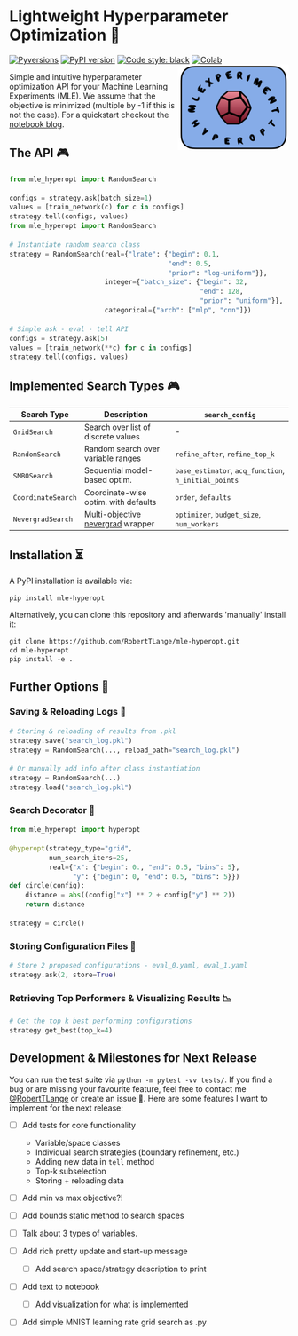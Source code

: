 # Lightweight Hyperparameter Optimization 🚀
[![Pyversions](https://img.shields.io/pypi/pyversions/mle-hyperopt.svg?style=flat-square)](https://pypi.python.org/pypi/mle-hyperopt)
[![PyPI version](https://badge.fury.io/py/mle-hyperopt.svg)](https://badge.fury.io/py/mle-hyperopt)
[![Code style: black](https://img.shields.io/badge/code%20style-black-000000.svg)](https://github.com/psf/black)
[![Colab](https://colab.research.google.com/assets/colab-badge.svg)](https://colab.research.google.com/github/RobertTLange/mle-hyperopt/blob/main/examples/getting_started.ipynb)
<a href="docs/logo_transparent.png_2"><img src="docs/logo_transparent.png" width="200" align="right" /></a>

Simple and intuitive hyperparameter optimization API for your Machine Learning Experiments (MLE). We assume that the objective is minimized (multiple by -1 if this is not the case). For a quickstart checkout the [notebook blog](https://github.com/RobertTLange/mle-hyperopt/blob/main/examples/getting_started.ipynb).

## The API 🎮

```python
from mle_hyperopt import RandomSearch

configs = strategy.ask(batch_size=1)
values = [train_network(c) for c in configs]
strategy.tell(configs, values)
from mle_hyperopt import RandomSearch

# Instantiate random search class
strategy = RandomSearch(real={"lrate": {"begin": 0.1,
                                        "end": 0.5,
                                        "prior": "log-uniform"}},
                        integer={"batch_size": {"begin": 32,
                                                "end": 128,
                                                "prior": "uniform"}},
                        categorical={"arch": ["mlp", "cnn"]})

# Simple ask - eval - tell API
configs = strategy.ask(5)
values = [train_network(**c) for c in configs]
strategy.tell(configs, values)
```


## Implemented Search Types 🎮

| Search Type           | Description | `search_config` |
|----------------------- | ----------- | --------------- |
|  `GridSearch`          |  Search over list of discrete values  | - |
|  `RandomSearch`        |  Random search over variable ranges         | `refine_after`, `refine_top_k` |
|  `SMBOSearch`          |  Sequential model-based optim.        | `base_estimator`, `acq_function`, `n_initial_points`
|  `CoordinateSearch`    |  Coordinate-wise optim. with defaults | `order`, `defaults`
|  `NevergradSearch`     |  Multi-objective [nevergrad](https://facebookresearch.github.io/nevergrad/) wrapper | `optimizer`, `budget_size`, `num_workers`


## Installation ⏳

A PyPI installation is available via:

```
pip install mle-hyperopt
```

Alternatively, you can clone this repository and afterwards 'manually' install it:

```
git clone https://github.com/RobertTLange/mle-hyperopt.git
cd mle-hyperopt
pip install -e .
```

## Further Options 🚴

### Saving & Reloading Logs 🏪

```python
# Storing & reloading of results from .pkl
strategy.save("search_log.pkl")
strategy = RandomSearch(..., reload_path="search_log.pkl")

# Or manually add info after class instantiation
strategy = RandomSearch(...)
strategy.load("search_log.pkl")
```

### Search Decorator 🧶

```python
from mle_hyperopt import hyperopt

@hyperopt(strategy_type="grid",
          num_search_iters=25,
          real={"x": {"begin": 0., "end": 0.5, "bins": 5},
                "y": {"begin": 0, "end": 0.5, "bins": 5}})
def circle(config):
    distance = abs((config["x"] ** 2 + config["y"] ** 2))
    return distance

strategy = circle()
```

### Storing Configuration Files 📑


```python
# Store 2 proposed configurations - eval_0.yaml, eval_1.yaml
strategy.ask(2, store=True)
```

### Retrieving Top Performers & Visualizing Results 📉

```python
# Get the top k best performing configurations
strategy.get_best(top_k=4)
```

## Development & Milestones for Next Release

You can run the test suite via `python -m pytest -vv tests/`. If you find a bug or are missing your favourite feature, feel free to contact me [@RobertTLange](https://twitter.com/RobertTLange) or create an issue :hugs:. Here are some features I want to implement for the next release:


- [ ] Add tests for core functionality
  - Variable/space classes
  - Individual search strategies (boundary refinement, etc.)
  - Adding new data in `tell` method
  - Top-k subselection
  - Storing + reloading data
- [ ] Add min vs max objective?!
- [ ] Add bounds static method to search spaces

- [ ] Talk about 3 types of variables.
- [ ] Add rich pretty update and start-up message
  - [ ] Add search space/strategy description to print
- [ ] Add text to notebook
  - [ ] Add visualization for what is implemented
- [ ] Add simple MNIST learning rate grid search as .py
